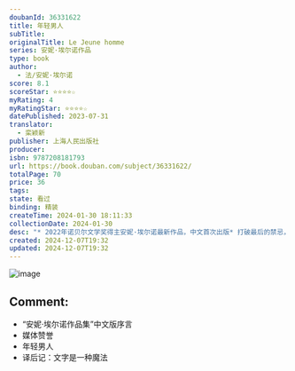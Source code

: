 ```yaml
---
doubanId: 36331622
title: 年轻男人
subTitle: 
originalTitle: Le Jeune homme
series: 安妮·埃尔诺作品
type: book
author:
  - 法/安妮·埃尔诺
score: 8.1
scoreStar: ⭐⭐⭐⭐☆
myRating: 4
myRatingStar: ⭐⭐⭐⭐☆
datePublished: 2023-07-31
translator:
  - 栾颖新
publisher: 上海人民出版社
producer: 
isbn: 9787208181793
url: https://book.douban.com/subject/36331622/
totalPage: 70
price: 36
tags: 
state: 看过
binding: 精装
createTime: 2024-01-30 18:11:33
collectionDate: 2024-01-30
desc: "* 2022年诺贝尔文学奖得主安妮·埃尔诺最新作品，中文首次出版* 打破最后的禁忌，讲述一段丑闻般的恋情，战胜困扰一生的羞耻* 一位中年女性面对阶层歧视、性别歧视、年龄歧视的宣言* 简短有力，后劲十足，如手术刀般锋利--内容简介--她五十多 岁，开始和一个比她年轻三十岁的男人约会。他离开了同龄的女朋友，并以前所未有的激情爱着她。但这段亲密的爱情插曲同时也是政治性的，在街头、餐馆和沙滩，他们总是遭受恶意的目光。她又成了青年时代的“丑闻女孩”，不过现在已完全不感到羞耻，反而有了解脱的感觉。在某种程度上，他不再能忍受她曾经的美丽，而她只是在重复她的过去。尽管“他是她的天使，唤起了过去，让过去永远存在”，但这对未来有何意义？--媒体推荐---* 埃尔诺“以勇气和临床医生般的敏锐揭示出个人记忆的根源、隔阂和集体约束”，她“始终如一地从不同角度审视...(展开全部)* 2022年诺贝尔文学奖得主安妮·埃尔诺最新作品，中文首次出版* 打破最后的禁忌，讲述一段丑闻般的恋情，战胜困扰一生的羞耻* 一位中年女性面对阶层歧视、性别歧视、年龄歧视的宣言* 简短有力，后劲十足，如手术刀般锋利--内容简介--她五十多 岁，开始和一个比她年轻三十岁的男人约会。他离开了同龄的女朋友，并以前所未有的激情爱着她。但这段亲密的爱情插曲同时也是政治性的，在街头、餐馆和沙滩，他们总是遭受恶意的目光。她又成了青年时代的“丑闻女孩”，不过现在已完全不感到羞耻，反而有了解脱的感觉。在某种程度上，他不再能忍受她曾经的美丽，而她只是在重复她的过去。尽管“他是她的天使，唤起了过去，让过去永远存在”，但这对未来有何意义？--媒体推荐---* 埃尔诺“以勇气和临床医生般的敏锐揭示出个人记忆的根源、隔阂和集体约束”，她“始终如一地从不同角度审视在性别、语言和阶层方面存在巨大差生活”。——瑞典学院诺贝尔文学奖评委会* 安妮·埃尔诺是新自传文学的女王。——《时代周刊》*《年轻男人》是安妮·埃尔诺的杰作，是一个完美的缩影。她用一种令人眩晕的美丽的普鲁斯特式的姿态浓缩了她以前所有的书。——《左派文艺杂志》* 世界文学中的“恋母情结”可能从未被如此无畏地还原到其真正的核心。——《南德意志报》* 寥寥数语，影响巨大……这本薄薄的书彻底改变了法国！——《南德意志报》* 这部作品在叙事上的复杂性在于，作者的人生主题——从底层的社会地位上升——再次以另一个人的身份出现……《年轻男人》的特殊文学性在于，作者将其与她的另一部作品巧妙地联系起来。——西德广播电台* 《年轻男人》浓缩了对埃尔诺来说所有重要的主题：对社会起源和社会进步的思考，对作为一个女人的思考，以及再一次对堕胎的思考，这是她的《事件》一书的核心。——德国西南广播电台* 埃尔诺继承了西蒙娜·德·波伏瓦作为一代人记录者的角色。——《新政治家》作者安妮·埃尔诺，法国当代女作家，出生于法国利勒博纳，在诺曼底的伊沃托度过青年时代。持有现代文学国家教师资格证，曾在安纳西、蓬图瓦兹和国家远程教育中心教书。她住在瓦兹谷地区的塞尔吉。2022年获诺贝尔文学奖。译者栾颖新，现居巴黎。毕业于北京大学历史学系外国语言与外国历史专业。现为法国社会科学高等研究院（EHESS）博士生。译有《阿西西的圣方济各》等。著有随笔集《那个苹果也很好》。"
created: 2024-12-07T19:32
updated: 2024-12-07T19:32
---
```


![image](assets/s34596838.jpg)

Comment: 
---



  - “安妮·埃尔诺作品集”中文版序言
  - 媒体赞誉
  - 年轻男人
  - 译后记：文字是一种魔法
